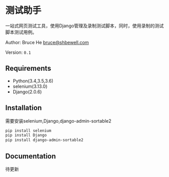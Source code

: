 测试助手
===================
一站式网页测试工具，使用Django管理及录制测试脚本，同时，使用录制的测试脚本测试用例。

Author: Bruce He <bruce@shbewell.com>

Version: `0.1`

Requirements
-------------
* Python(3.4,3.5,3.6)
* selenium(3.13.0)
* Django(2.0.6)

Installation
------------

需要安装selenium,Django,django-admin-sortable2

```bash
pip install selenium
pip install Django
pip install django-admin-sortable2

```

Documentation
-------------
待更新